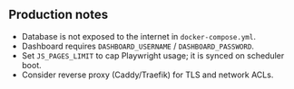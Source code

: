 

## Production notes
- Database is not exposed to the internet in `docker-compose.yml`.
- Dashboard requires `DASHBOARD_USERNAME` / `DASHBOARD_PASSWORD`.
- Set `JS_PAGES_LIMIT` to cap Playwright usage; it is synced on scheduler boot.
- Consider reverse proxy (Caddy/Traefik) for TLS and network ACLs.
